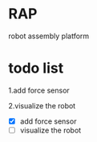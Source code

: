 # RAP
robot assembly platform

# todo list

1.add force sensor

2.visualize the robot

- [x] add force sensor
- [ ] visualize the robot
